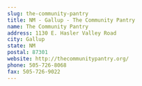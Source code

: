 ```yaml
---
slug: the-community-pantry
title: NM - Gallup - The Community Pantry
name: The Community Pantry
address: 1130 E. Hasler Valley Road
city: Gallup
state: NM
postal: 87301
website: http://thecommunitypantry.org/
phone: 505-726-8068
fax: 505-726-9022
---
```

